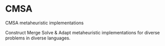 # CMSA
CMSA metaheuristic implementations

Construct Merge Solve & Adapt metaheuristic implementations for diverse problems in diverse languages.
